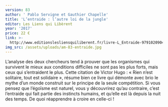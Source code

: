 ```yaml
---
version: 83
author: ' Pablo Servigne et Gauthier Chapelle'
title: 'L’entraide : l’autre loi de la jungle'
editor: Les Liens qui Libèrent
year: '2017'
price: 22 €
link: >-
  http://www.editionslesliensquiliberent.fr/livre-L_Entraide-9791020904409-1-1-0-1.html
img_src: /assets/uploads/am-83-entraide.jpg
---
```

L’analyse des deux chercheurs tend à prouver que les organismes qui survivent le mieux aux conditions difficiles ne sont pas les plus forts, mais ceux qui s’entraident le plus. Cette citation de Victor Hugo : « Rien n’est solitaire, tout est solidaire », résume bien ce livre qui démonte avec brio le mythe d’un monde construit sur le principe de la seule compétition. Si vous pensez que l’égoïsme est naturel, vous y découvrirez qu’au contraire, c’est l’entraide qui fait partie des instincts humains, et qu’elle est là depuis la nuit des temps. De quoi réapprendre à croire en celle-ci !
